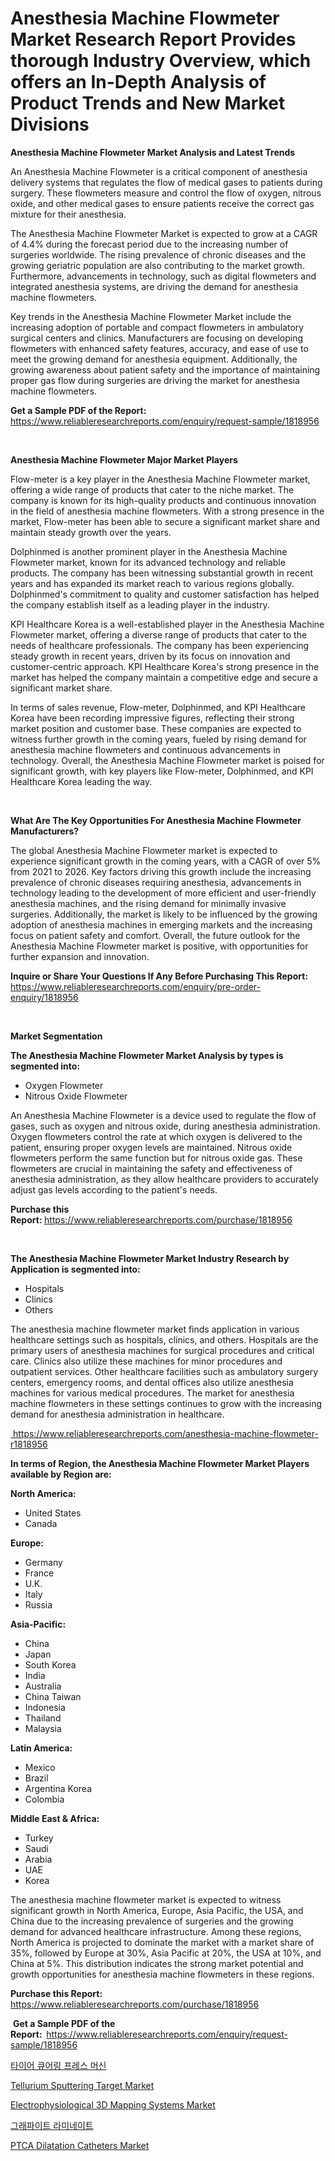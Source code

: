 <p><h1>Anesthesia Machine Flowmeter Market Research Report Provides thorough Industry Overview, which offers an In-Depth Analysis of Product Trends and New Market Divisions</h1></p><p><strong>Anesthesia Machine Flowmeter Market Analysis and Latest Trends</strong></p>
<p><p>An Anesthesia Machine Flowmeter is a critical component of anesthesia delivery systems that regulates the flow of medical gases to patients during surgery. These flowmeters measure and control the flow of oxygen, nitrous oxide, and other medical gases to ensure patients receive the correct gas mixture for their anesthesia.</p><p>The Anesthesia Machine Flowmeter Market is expected to grow at a CAGR of 4.4% during the forecast period due to the increasing number of surgeries worldwide. The rising prevalence of chronic diseases and the growing geriatric population are also contributing to the market growth. Furthermore, advancements in technology, such as digital flowmeters and integrated anesthesia systems, are driving the demand for anesthesia machine flowmeters.</p><p>Key trends in the Anesthesia Machine Flowmeter Market include the increasing adoption of portable and compact flowmeters in ambulatory surgical centers and clinics. Manufacturers are focusing on developing flowmeters with enhanced safety features, accuracy, and ease of use to meet the growing demand for anesthesia equipment. Additionally, the growing awareness about patient safety and the importance of maintaining proper gas flow during surgeries are driving the market for anesthesia machine flowmeters.</p></p>
<p><strong>Get a Sample PDF of the Report:&nbsp;</strong> <a href="https://www.reliableresearchreports.com/enquiry/request-sample/1818956">https://www.reliableresearchreports.com/enquiry/request-sample/1818956</a></p>
<p>&nbsp;</p>
<p><strong>Anesthesia Machine Flowmeter Major Market Players</strong></p>
<p><p>Flow-meter is a key player in the Anesthesia Machine Flowmeter market, offering a wide range of products that cater to the niche market. The company is known for its high-quality products and continuous innovation in the field of anesthesia machine flowmeters. With a strong presence in the market, Flow-meter has been able to secure a significant market share and maintain steady growth over the years.</p><p>Dolphinmed is another prominent player in the Anesthesia Machine Flowmeter market, known for its advanced technology and reliable products. The company has been witnessing substantial growth in recent years and has expanded its market reach to various regions globally. Dolphinmed's commitment to quality and customer satisfaction has helped the company establish itself as a leading player in the industry.</p><p>KPI Healthcare Korea is a well-established player in the Anesthesia Machine Flowmeter market, offering a diverse range of products that cater to the needs of healthcare professionals. The company has been experiencing steady growth in recent years, driven by its focus on innovation and customer-centric approach. KPI Healthcare Korea's strong presence in the market has helped the company maintain a competitive edge and secure a significant market share.</p><p>In terms of sales revenue, Flow-meter, Dolphinmed, and KPI Healthcare Korea have been recording impressive figures, reflecting their strong market position and customer base. These companies are expected to witness further growth in the coming years, fueled by rising demand for anesthesia machine flowmeters and continuous advancements in technology. Overall, the Anesthesia Machine Flowmeter market is poised for significant growth, with key players like Flow-meter, Dolphinmed, and KPI Healthcare Korea leading the way.</p></p>
<p>&nbsp;</p>
<p><strong>What Are The Key Opportunities For Anesthesia Machine Flowmeter Manufacturers?</strong></p>
<p><p>The global Anesthesia Machine Flowmeter market is expected to experience significant growth in the coming years, with a CAGR of over 5% from 2021 to 2026. Key factors driving this growth include the increasing prevalence of chronic diseases requiring anesthesia, advancements in technology leading to the development of more efficient and user-friendly anesthesia machines, and the rising demand for minimally invasive surgeries. Additionally, the market is likely to be influenced by the growing adoption of anesthesia machines in emerging markets and the increasing focus on patient safety and comfort. Overall, the future outlook for the Anesthesia Machine Flowmeter market is positive, with opportunities for further expansion and innovation.</p></p>
<p><strong>Inquire or Share Your Questions If Any Before Purchasing This Report:</strong> <a href="https://www.reliableresearchreports.com/enquiry/pre-order-enquiry/1818956">https://www.reliableresearchreports.com/enquiry/pre-order-enquiry/1818956</a></p>
<p>&nbsp;</p>
<p><strong>Market Segmentation</strong></p>
<p><strong>The Anesthesia Machine Flowmeter Market Analysis by types is segmented into:</strong></p>
<p><ul><li>Oxygen Flowmeter</li><li>Nitrous Oxide Flowmeter</li></ul></p>
<p><p>An Anesthesia Machine Flowmeter is a device used to regulate the flow of gases, such as oxygen and nitrous oxide, during anesthesia administration. Oxygen flowmeters control the rate at which oxygen is delivered to the patient, ensuring proper oxygen levels are maintained. Nitrous oxide flowmeters perform the same function but for nitrous oxide gas. These flowmeters are crucial in maintaining the safety and effectiveness of anesthesia administration, as they allow healthcare providers to accurately adjust gas levels according to the patient's needs.</p></p>
<p><strong>Purchase this Report:&nbsp;</strong><a href="https://www.reliableresearchreports.com/purchase/1818956">https://www.reliableresearchreports.com/purchase/1818956</a></p>
<p>&nbsp;</p>
<p><strong>The Anesthesia Machine Flowmeter Market Industry Research by Application is segmented into:</strong></p>
<p><ul><li>Hospitals</li><li>Clinics</li><li>Others</li></ul></p>
<p><p>The anesthesia machine flowmeter market finds application in various healthcare settings such as hospitals, clinics, and others. Hospitals are the primary users of anesthesia machines for surgical procedures and critical care. Clinics also utilize these machines for minor procedures and outpatient services. Other healthcare facilities such as ambulatory surgery centers, emergency rooms, and dental offices also utilize anesthesia machines for various medical procedures. The market for anesthesia machine flowmeters in these settings continues to grow with the increasing demand for anesthesia administration in healthcare.</p></p>
<p><a href="https://www.reliableresearchreports.com/anesthesia-machine-flowmeter-r1818956">&nbsp;https://www.reliableresearchreports.com/anesthesia-machine-flowmeter-r1818956</a></p>
<p><strong>In terms of Region, the Anesthesia Machine Flowmeter Market Players available by Region are:</strong></p>
<p>
    <p> <strong> North America: </strong>
        <ul>
            <li>United States</li>
            <li>Canada</li>
        </ul>
        </p> 
    <p> <strong> Europe: </strong>
        <ul>
            <li>Germany</li>
            <li>France</li>
            <li>U.K.</li>
            <li>Italy</li>
            <li>Russia</li>
        </ul>
        </p> 
    <p> <strong> Asia-Pacific: </strong>
        <ul>
            <li>China</li>
            <li>Japan</li>
            <li>South Korea</li>
            <li>India</li>
            <li>Australia</li>
            <li>China Taiwan</li>
            <li>Indonesia</li>
            <li>Thailand</li>
            <li>Malaysia</li>
        </ul>
        </p> 
    <p> <strong> Latin America: </strong>
        <ul>
            <li>Mexico</li>
            <li>Brazil</li>
            <li>Argentina Korea</li>
            <li>Colombia</li>
        </ul>
        </p> 
    <p> <strong> Middle East & Africa: </strong>
        <ul>
            <li>Turkey</li>
            <li>Saudi</li>
            <li>Arabia</li>
            <li>UAE</li>
            <li>Korea</li>
        </ul>
    </p>
    </p>
<p><p>The anesthesia machine flowmeter market is expected to witness significant growth in North America, Europe, Asia Pacific, the USA, and China due to the increasing prevalence of surgeries and the growing demand for advanced healthcare infrastructure. Among these regions, North America is projected to dominate the market with a market share of 35%, followed by Europe at 30%, Asia Pacific at 20%, the USA at 10%, and China at 5%. This distribution indicates the strong market potential and growth opportunities for anesthesia machine flowmeters in these regions.</p></p>
<p><strong>Purchase this Report: </strong><a href="https://www.reliableresearchreports.com/purchase/1818956">https://www.reliableresearchreports.com/purchase/1818956</a></p>
<p>&nbsp;<strong>Get a Sample PDF of the Report:&nbsp;&nbsp;</strong><a href="https://www.reliableresearchreports.com/enquiry/request-sample/1818956">https://www.reliableresearchreports.com/enquiry/request-sample/1818956</a></p>
<p><strong></strong></p>
<p><p><a href="https://medium.com/@joeyjohns20/2024%EB%85%84%EB%B6%80%ED%84%B0-2031%EB%85%84%EA%B9%8C%EC%A7%80%EC%9D%98-%EA%B8%B0%EA%B0%84%EC%9D%84-%EB%8C%80%EC%83%81%EC%9C%BC%EB%A1%9C-%ED%95%9C-%ED%83%80%EC%9D%B4%EC%96%B4-%EA%B0%80%EA%B3%B5-%ED%94%84%EB%A0%88%EC%8A%A4-%EA%B8%B0%EA%B3%84-%EC%8B%9C%EC%9E%A5-%EB%B6%84%EC%84%9D-%EB%B0%8F-%ED%81%AC%EA%B8%B0-%EC%98%88%EC%B8%A1-1000a2d2fbf3">타이어 큐어링 프레스 머신</a></p><p><a href="https://issuu.com/reportprime-2/docs/tellurium-sputtering-target-market-size-2030.pptx">Tellurium Sputtering Target Market</a></p><p><a href="https://github.com/bmorecock/Market-Research-Report-List-3/blob/main/electrophysiological-3d-mapping-systems-market.md">Electrophysiological 3D Mapping Systems Market</a></p><p><a href="https://medium.com/@jackiefauhey9089475/%EA%B7%B8%EB%9E%98%ED%95%8F-%EB%9D%BC%EB%AF%B8%EB%84%A4%EC%9D%B4%ED%8A%B8-%EC%8B%9C%EC%9E%A5-%EC%A0%84%EB%A7%9D-%EC%82%B0%EC%97%85-%EA%B0%9C%EC%9A%94-%EB%B0%8F-%EC%98%88%EC%B8%A1-2024%EB%85%84%EB%B6%80%ED%84%B0-2031%EB%85%84-77d4c24510a2">그래파이트 라미네이트</a></p><p><a href="https://github.com/jsmusil/Market-Research-Report-List-3/blob/main/ptca-dilatation-catheters-market.md">PTCA Dilatation Catheters Market</a></p></p>